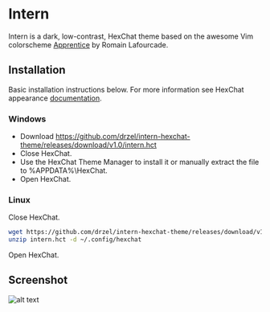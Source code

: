 # Intern
Intern is a dark, low-contrast, HexChat theme based on the awesome Vim colorscheme [Apprentice](https://github.com/romainl/Apprentice) by Romain Lafourcade.

## Installation
Basic installation instructions below. For more information see HexChat appearance [documentation](https://hexchat.readthedocs.org/en/latest/appearance.html).

### Windows
+ Download https://github.com/drzel/intern-hexchat-theme/releases/download/v1.0/intern.hct
+ Close HexChat.
+ Use the HexChat Theme Manager to install it or manually extract the file to %APPDATA%\HexChat.
+ Open HexChat.

### Linux
Close HexChat.
``` bash
wget https://github.com/drzel/intern-hexchat-theme/releases/download/v1.0/intern.hct
unzip intern.hct -d ~/.config/hexchat
```
Open HexChat. 

## Screenshot
![alt text](http://i.imgur.com/J2NBd28.png "Screenshot")
